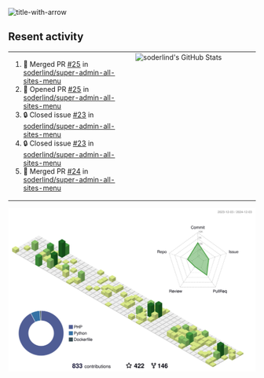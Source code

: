 
![title-with-arrow](https://github.com/soderlind/soderlind/assets/1649452/0f685042-97c3-46ba-b290-804d07f05370)



## Resent activity

<table width="100%" border="0"><tr><td width="49%">

<!--START_SECTION:activity-->
1. 🎉 Merged PR [#25](https://github.com/soderlind/super-admin-all-sites-menu/pull/25) in [soderlind/super-admin-all-sites-menu](https://github.com/soderlind/super-admin-all-sites-menu)
2. 💪 Opened PR [#25](https://github.com/soderlind/super-admin-all-sites-menu/pull/25) in [soderlind/super-admin-all-sites-menu](https://github.com/soderlind/super-admin-all-sites-menu)
3. 🔒 Closed issue [#23](https://github.com/soderlind/super-admin-all-sites-menu/issues/23) in [soderlind/super-admin-all-sites-menu](https://github.com/soderlind/super-admin-all-sites-menu)
4. 🔒 Closed issue [#23](https://github.com/soderlind/super-admin-all-sites-menu/issues/23) in [soderlind/super-admin-all-sites-menu](https://github.com/soderlind/super-admin-all-sites-menu)
5. 🎉 Merged PR [#24](https://github.com/soderlind/super-admin-all-sites-menu/pull/24) in [soderlind/super-admin-all-sites-menu](https://github.com/soderlind/super-admin-all-sites-menu)
<!--END_SECTION:activity-->
  </td>
<td width="49%" valign="top">
     <img  alt="soderlind's GitHub Stats" src="https://awesome-github-stats.azurewebsites.net/user-stats/soderlind?cardType=octocat&theme=github&preferLogin=false&Title=FFFFFF&Border=FFFFFF" />
</td></tr></table>


![](./profile-3d-contrib/profile-green-animate.svg)



